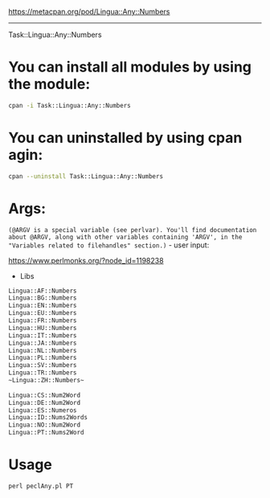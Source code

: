 https://metacpan.org/pod/Lingua::Any::Numbers

---------------------------------------------------------------------------------------------------------------

Task::Lingua::Any::Numbers

# You can install all modules by using the module:
```bash
cpan -i Task::Lingua::Any::Numbers
```
# You can uninstalled by using cpan agin:
```bash 
cpan --uninstall Task::Lingua::Any::Numbers
```
# Args: 

`(@ARGV is a special variable (see perlvar). You'll find documentation about @ARGV, along with other variables containing 'ARGV', in the "Variables related to filehandles" section.)` - user input:

https://www.perlmonks.org/?node_id=1198238

- Libs

```bash
Lingua::AF::Numbers
Lingua::BG::Numbers
Lingua::EN::Numbers
Lingua::EU::Numbers
Lingua::FR::Numbers
Lingua::HU::Numbers
Lingua::IT::Numbers
Lingua::JA::Numbers
Lingua::NL::Numbers
Lingua::PL::Numbers
Lingua::SV::Numbers
Lingua::TR::Numbers
~Lingua::ZH::Numbers~
 
Lingua::CS::Num2Word
Lingua::DE::Num2Word
Lingua::ES::Numeros
Lingua::ID::Nums2Words
Lingua::NO::Num2Word
Lingua::PT::Nums2Word
```

# Usage
```perl
perl peclAny.pl PT
```
